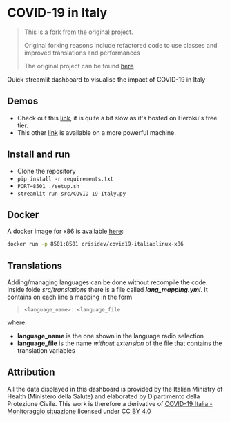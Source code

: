 # COVID-19 in Italy

> This is a fork from the original project.
>
> Original forking reasons include refactored code to use classes and improved translations and performances
>
> The original project can be found [here](https://github.com/tommasobonomo/covid19-italy/)

Quick streamlit dashboard to visualise the impact of COVID-19 in Italy

## Demos

* Check out this [link](http://covid19italy.herokuapp.com/), it is quite a bit slow as it's hosted on Heroku's free tier.
* This other [link](https://covid19italy.crisidev.org/) is available on a more powerful machine.

## Install and run

- Clone the repository
- `pip install -r requirements.txt`
- `PORT=8501 ./setup.sh`
- `streamlit run src/COVID-19-Italy.py`

## Docker

A docker image for x86 is available [here](https://hub.docker.com/r/crisidev/covid19-italia):

```sh
docker run -p 8501:8501 crisidev/covid19-italia:linux-x86
```

## Translations

Adding/managing languages can be done without recompile the code.
Inside folde *src/translations* there is a file called ***lang_mapping.yml***. It contains on each line a mapping in the form

> `<language_name>: <language_file`

where:

- **language_name** is the one shown in the language radio selection
- **language_file** is the name *without extension* of the file that contains the translation variables


## Attribution

All the data displayed in this dashboard is provided by the Italian Ministry of Health (Ministero della Salute) and elaborated by Dipartimento della Protezione Civile. This work is therefore a derivative of [COVID-19 Italia - Monitoraggio situazione](https://github.com/pcm-dpc/COVID-19) licensed under [CC BY 4.0](https://creativecommons.org/licenses/by/4.0/)

